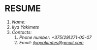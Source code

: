 # RESUME

1. *Name:*  
2. *Ilya Yakimets*  
3. *Contacts:*  
    1. *Phone number: +375(29)271-05-07*
    2. *Email: <ilyayakimtes@gmail.com>*  

